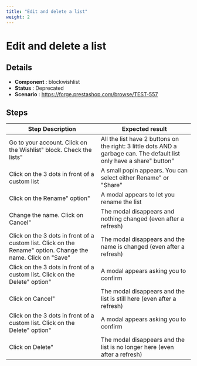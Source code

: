 ```yaml
---
title: "Edit and delete a list"
weight: 2
---
```


# Edit and delete a list
## Details
* **Component** : blockwishlist
* **Status** : Deprecated
* **Scenario** : https://forge.prestashop.com/browse/TEST-557

## Steps
| Step Description | Expected result |
| ----- | ----- |
| Go to your account. Click on the Wishlist" block. Check the lists" | All the list have 2 buttons on the right: 3 little dots AND a garbage can. The default list only have a share" button" |
| Click on the 3 dots in front of a custom list | A small popin appears. You can select either Rename" or "Share" |
| Click on the Rename" option" | A modal appears to let you rename the list |
| Change the name. Click on Cancel" | The modal disappears and nothing changed (even after a refresh) |
| Click on the 3 dots in front of a custom list. Click on the Rename" option. Change the name. Click on "Save" | The modal disappears and the name is changed (even after a refresh) |
| Click on the 3 dots in front of a custom list. Click on the Delete" option" | A modal appears asking you to confirm |
| Click on Cancel" | The modal disappears and the list is still here (even after a refresh) |
| Click on the 3 dots in front of a custom list. Click on the Delete" option" | A modal appears asking you to confirm |
| Click on Delete" | The modal disappears and the list is no longer here (even after a refresh) |
